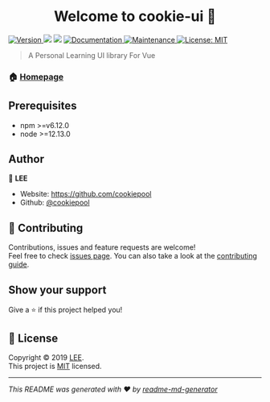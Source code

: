 <h1 align="center">Welcome to cookie-ui 👋</h1>
<p>
  <a href="https://www.npmjs.com/package/cookie-ui" target="_blank">
    <img alt="Version" src="https://img.shields.io/npm/v/cookie-ui.svg">
  </a>
  <img src="https://img.shields.io/badge/npm-%3E%3Dv6.12.0-blue.svg" />
  <img src="https://img.shields.io/badge/node-%3E%3D12.13.0-blue.svg" />
  <a href="https://github.com/cookiepool/cookie-ui#readme" target="_blank">
    <img alt="Documentation" src="https://img.shields.io/badge/documentation-yes-brightgreen.svg" />
  </a>
  <a href="https://github.com/cookiepool/cookie-ui/graphs/commit-activity" target="_blank">
    <img alt="Maintenance" src="https://img.shields.io/badge/Maintained%3F-yes-green.svg" />
  </a>
  <a href="https://github.com/cookiepool/cookie-ui/blob/master/LICENSE" target="_blank">
    <img alt="License: MIT" src="https://img.shields.io/github/license/cookiepool/cookie-ui" />
  </a>
</p>

> A Personal Learning UI library For Vue

### 🏠 [Homepage](https://github.com/cookiepool/cookie-ui#readme)

## Prerequisites

- npm >=v6.12.0
- node >=12.13.0

## Author

👤 **LEE**

* Website: https://github.com/cookiepool
* Github: [@cookiepool](https://github.com/cookiepool)

## 🤝 Contributing

Contributions, issues and feature requests are welcome!<br />Feel free to check [issues page](https://github.com/cookiepool/cookie-ui/issues). You can also take a look at the [contributing guide](https://github.com/cookiepool/cookie-ui/blob/master/CONTRIBUTING.md).

## Show your support

Give a ⭐️ if this project helped you!

## 📝 License

Copyright © 2019 [LEE](https://github.com/cookiepool).<br />
This project is [MIT](https://github.com/cookiepool/cookie-ui/blob/master/LICENSE) licensed.

***
_This README was generated with ❤️ by [readme-md-generator](https://github.com/kefranabg/readme-md-generator)_